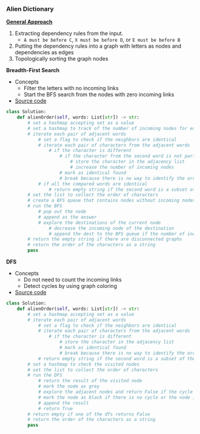 ### Alien Dictionary

**[General Approach](images/General.png)**
1. Extracting dependency rules from the input.
    -  `A must be before C`, `X must be before D`, or `E must be before B`
2. Putting the dependency rules into a graph with letters as nodes and dependencies as edges
3. Topologically sorting the graph nodes

**Breadth-First Search**
- Concepts
    - Filter the letters with no incoming links
    - Start the BFS search from the nodes with zero incoming links
- [Source code](source/BFS.py)
```python
class Solution:
    def alienOrder(self, words: List[str]) -> str:
        # set a hashmap accepting set as a value
        # set a hashmap to track of the number of incoming nodes for each char
        # iterate each pair of adjacent words
            # set a flag to check if the neighbors are identical
            # iterate each pair of characters from the adjacent words
                # if the character is different
                    # if the character from the second word is not part of the adjacency hashmap
                        # store the character in the adjacency list
                        # increase the number of incoming nodes
                    # mark as identical found
                    # break because there is no way to identify the order beyond this
            # if all the compared words are identical 
                # return empty string if the second word is a subset of the first word
        # set the list to collect the order of characters
        # create a BFS queue that contains nodes without incoming nodes
        # run the BFS
            # pop out the node 
            # append as the answer
            # explore the destinations of the current node
                # decrease the incoming node of the destination  
                # append the dest to the BFS queue if the number of incoming nodes is zero 
        # return the empty string if there are disconnected graphs 
        # return the order of the characters as a string
        pass
```

**DFS**
- Concepts
    - Do not need to count the incoming links 
    - Detect cycles by using graph coloring 
- [Source code](source/DFS.py)
```python
class Solution:
    def alienOrder(self, words: List[str]) -> str:
        # set a hashmap accepting set as a value
        # iterate each pair of adjacent words
            # set a flag to check if the neighbors are identical
            # iterate each pair of characters from the adjacent words
                # if the character is different
                    # store the character in the adjacency list
                    # mark as identical found
                    # break because there is no way to identify the order beyond this
            # return empty string if the second word is a subset of the first word
        # set a hashmap to check the visited nodes
        # set the list to collect the order of characters
        # run the DFS
            # return the result of the visited node
            # mark the node as grey
            # explore the adjacent nodes and return False if the cycle is detected
            # mark the node as black if there is no cycle or the node is a single
            # append the result
            # return True
        # return empty if one of the dfs returns False
        # return the order of the characters as a string
        pass
```